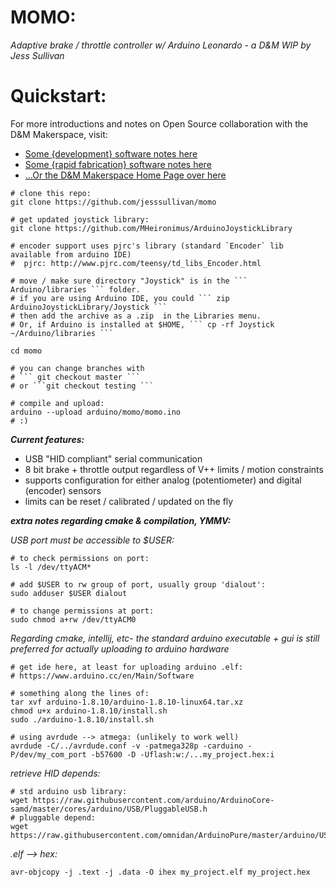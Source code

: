 # MOMO:

*Adaptive brake / throttle controller w/ Arduino Leonardo - a D&M WIP by Jess Sullivan*
   
# Quickstart:       
    
For more introductions and notes on Open Source collaboration with the D&M Makerspace, visit:       
- [Some {development} software notes here](https://github.com/PSU-HC/home-wiki/wiki/Developer-Student-Software)
- [Some {rapid fabrication} software notes here](https://github.com/PSU-HC/home-wiki/wiki/CAD-CAM-Student-Software)
- [...Or the D&M Makerspace Home Page over here](https://makerspace.plymouthcreate.net/)

    
       
```shell script
# clone this repo:
git clone https://github.com/jesssullivan/momo 

# get updated joystick library:
git clone https://github.com/MHeironimus/ArduinoJoystickLibrary 

# encoder support uses pjrc's library (standard `Encoder` lib available from arduino IDE)
#  pjrc: http://www.pjrc.com/teensy/td_libs_Encoder.html

# move / make sure directory "Joystick" is in the ``` Arduino/libraries ``` folder.  
# if you are using Arduino IDE, you could ``` zip ArduinoJoystickLibrary/Joystick ```
# then add the archive as a .zip  in the Libraries menu.  
# Or, if Arduino is installed at $HOME, ``` cp -rf Joystick ~/Arduino/libraries ```

cd momo

# you can change branches with 
# ``` git checkout master ```
# or ```git checkout testing ```

# compile and upload:
arduino --upload arduino/momo/momo.ino
# :)
```
   

***Current features:***         
    
- USB "HID compliant" serial communication 
- 8 bit brake + throttle output regardless of V++ limits / motion constraints 
- supports configuration for either analog (potentiometer) and digital (encoder) sensors
- limits can be reset / calibrated / updated on the fly 

     
***extra notes regarding cmake & compilation, YMMV:***     
    
*USB port must be accessible to $USER:*
```
# to check permissions on port:
ls -l /dev/ttyACM*

# add $USER to rw group of port, usually group 'dialout':
sudo adduser $USER dialout

# to change permissions at port:
sudo chmod a+rw /dev/ttyACM0
```
    
*Regarding cmake, intellij, etc-
the standard arduino executable + gui is still preferred for actually uploading to arduino hardware*
    
```shell script
# get ide here, at least for uploading arduino .elf:
# https://www.arduino.cc/en/Main/Software

# something along the lines of:
tar xvf arduino-1.8.10/arduino-1.8.10-linux64.tar.xz 
chmod u+x arduino-1.8.10/install.sh
sudo ./arduino-1.8.10/install.sh

# using avrdude --> atmega: (unlikely to work well)
avrdude -C/../avrdude.conf -v -patmega328p -carduino -P/dev/my_com_port -b57600 -D -Uflash:w:/...my_project.hex:i
``` 
    
*retrieve HID depends:*
```shell script
# std arduino usb library:
wget https://raw.githubusercontent.com/arduino/ArduinoCore-samd/master/cores/arduino/USB/PluggableUSB.h
# pluggable depend:
wget https://raw.githubusercontent.com/omnidan/ArduinoPure/master/arduino/USBAPI.h
```
    
*.elf --> hex:*
``` shell script
avr-objcopy -j .text -j .data -O ihex my_project.elf my_project.hex
```     
